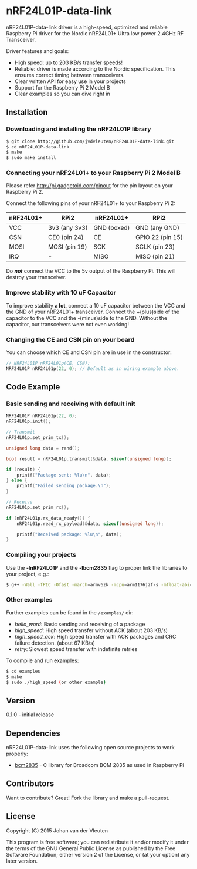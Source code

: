 # nRF24L01P-data-link

nRF24L01P-data-link driver is a high-speed, optimized and reliable Raspberry Pi driver for the Nordic nRF24L01+ Ultra low power 2.4GHz RF Transceiver.

Driver features and goals:
  - High speed: up to 203 KB/s transfer speeds!
  - Reliable: driver is made according to the Nordic specification. This ensures correct timing between transceivers.
  - Clear written API for easy use in your projects
  - Support for the Raspberry Pi 2 Model B
  - Clear examples so you can dive right in
 
## Installation
### Downloading and installing the nRF24L01P library
```sh
$ git clone http://github.com/jvdvleuten/nRF24L01P-data-link.git
$ cd nRF24L01P-data-link
$ make
$ sudo make install
```

### Connecting your nRF24L01+ to your Raspberry Pi 2 Model B
Please refer http://pi.gadgetoid.com/pinout for the pin layout on your Raspberry Pi 2.

Connect the following pins of your nRF24L01+ to your Raspberry Pi 2:

| nRF24L01+     | RPi2          | nRF24L01+     | RPi2             |
| ------------- |---------------| ------------- |------------------| 
| VCC           | 3v3  (any 3v3)| GND (boxed)   | GND     (any GND)|  
| CSN           | CE0  (pin 24) | CE            | GPIO 22 (pin 15) | 
| MOSI          | MOSI (pin 19) | SCK           | SCLK    (pin 23) | 
| IRQ           | -             | MISO          | MISO    (pin 21) | 

Do ***not*** connect the VCC to the 5v output of the Raspberry Pi. This will destroy your transceiver.

### Improve stability with 10 uF Capacitor

To improve stability **a lot**, connect a 10 uF capacitor between the VCC and the GND of your nRF24L01+ transceiver. Connect the +(plus)side of the capacitor to the VCC and the -(minus)side to the GND. Without the capacitor, our transceivers were not even working!

### Changing the CE and CSN pin on your board
You can choose which CE and CSN pin are in use in the constructor:
```c++
// NRF24L01P nRF24L01p(CE, CSN);
NRF24L01P nRF24L01p(22, 0); // Default as in wiring example above.
```

## Code Example
### Basic sending and receiving with default init
```c++
NRF24L01P nRF24L01p(22, 0);
nRF24L01p.init();

// Transmit
nRF24L01p.set_prim_tx();

unsigned long data = rand();

bool result = nRF24L01p.transmit(&data, sizeof(unsigned long));

if (result) {
    printf("Package sent: %lu\n", data);
} else {
    printf("Failed sending package.\n");
}

// Receive
nRF24L01p.set_prim_rx();

if (nRF24L01p.rx_data_ready()) {
    nRF24L01p.read_rx_payload(&data, sizeof(unsigned long));

    printf("Received package: %lu\n", data);
}
```

### Compiling your projects
Use the **-lnRF24L01P** and the **-lbcm2835** flag to proper link the libraries to your project, e.g.:
```sh
$ g++ -Wall -fPIC -Ofast -march=armv6zk -mcpu=arm1176jzf-s -mfloat-abi=hard -mfpu=vfp -lnRF24L01P -lbcm2835 -o output source
```
### Other examples
Further examples can be found in the `/examples/` dir:
* *hello_word*: Basic sending and receiving of a package
* *high_speed*: High speed transfer without ACK (about 203 KB/s)
* *high_speed_ack*: High speed transfer with ACK packages and CRC failure detection. (about 67 KB/s)
* *retry*: Slowest speed transfer with indefinite retries

To compile and run examples:
```sh
$ cd examples
$ make
$ sudo ./high_speed (or other example)
```

## Version
0.1.0 - initial release

## Dependencies

nRF24L01P-data-link uses the following open source projects to work properly:
* [bcm2835] - C library for Broadcom BCM 2835 as used in Raspberry Pi

## Contributors

Want to contribute? Great! Fork the library and make a pull-request.

License
----

Copyright (C) 2015  Johan van der Vleuten
 
This program is free software; you can redistribute it and/or
modify it under the terms of the GNU General Public License
as published by the Free Software Foundation; either version 2
of the License, or (at your option) any later version.

[bcm2835]:http://www.airspayce.com/mikem/bcm2835/

